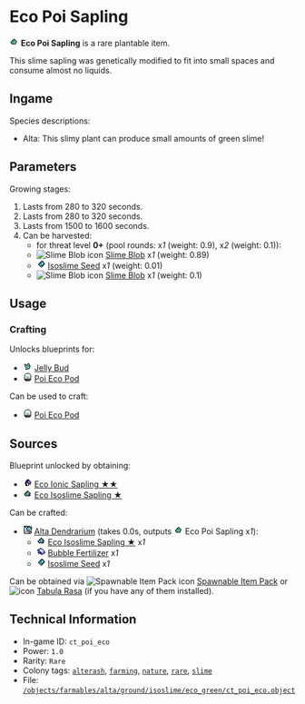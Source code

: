 # Eco Poi Sapling

<img src="https://raw.githubusercontent.com/Ceterai/Enternia/main/objects/farmables/alta/ground/isoslime/eco_green/icon.png" alt="Eco Poi Sapling icon" loading="lazy" height="16px" width="auto" /> **Eco Poi Sapling** is a rare plantable item.

This slime sapling was genetically modified to fit into small spaces and consume almost no liquids.

## Ingame

Species descriptions:

- Alta: This slimy plant can produce small amounts of green slime!

## Parameters

Growing stages:

1. Lasts from 280 to 320 seconds.
2. Lasts from 280 to 320 seconds.
3. Lasts from 1500 to 1600 seconds.
4. Can be harvested:
   - for threat level **0+** (pool rounds: x*1* (weight: 0.9), x*2* (weight: 0.1)):
   - <img src="https://starbounder.org/mediawiki/images/d/dc/Slime_Blob.png" alt="Slime Blob icon" loading="lazy" height="14px" width="10px" /> [Slime Blob](https://starbounder.org/Slime_Blob) x*1* (weight: 0.89)
   - <img src="https://raw.githubusercontent.com/Ceterai/Enternia/main/objects/farmables/alta/ground/isoslime/icon.png" alt="Isoslime Seed icon" loading="lazy" height="16px" width="auto" /> [Isoslime Seed](https://ceterai.github.io/MyEnternia/Wiki/IsoslimeSeed) x*1* (weight: 0.01)
   - <img src="https://starbounder.org/mediawiki/images/d/dc/Slime_Blob.png" alt="Slime Blob icon" loading="lazy" height="14px" width="10px" /> [Slime Blob](https://starbounder.org/Slime_Blob) x*1* (weight: 0.1)

## Usage

### Crafting

Unlocks blueprints for:

- <img src="https://raw.githubusercontent.com/Ceterai/Enternia/main/objects/farmables/alta/liquid/jelly/icon.png" alt="Jelly Bud icon" loading="lazy" height="16px" width="auto" /> [Jelly Bud](https://ceterai.github.io/MyEnternia/Wiki/JellyBud)
- <img src="https://raw.githubusercontent.com/Ceterai/Enternia/main/objects/farmables/alta/ground/isoslime/pod_green/icon.png" alt="Poi Eco Pod icon" loading="lazy" height="16px" width="auto" /> [Poi Eco Pod](https://ceterai.github.io/MyEnternia/Wiki/PoiEcoPod)

Can be used to craft:

- <img src="https://raw.githubusercontent.com/Ceterai/Enternia/main/objects/farmables/alta/ground/isoslime/pod_green/icon.png" alt="Poi Eco Pod icon" loading="lazy" height="16px" width="auto" /> [Poi Eco Pod](https://ceterai.github.io/MyEnternia/Wiki/PoiEcoPod)

## Sources

Blueprint unlocked by obtaining:

- <img src="https://raw.githubusercontent.com/Ceterai/Enternia/main/objects/farmables/alta/liquid/ionic/eco/icon.png" alt="Eco Ionic Sapling ★★ icon" loading="lazy" height="16px" width="auto" /> [Eco Ionic Sapling ★★](https://ceterai.github.io/MyEnternia/Wiki/EcoIonicSapling)
- <img src="https://raw.githubusercontent.com/Ceterai/Enternia/main/objects/farmables/alta/ground/isoslime/eco/icon.png" alt="Eco Isoslime Sapling ★ icon" loading="lazy" height="16px" width="auto" /> [Eco Isoslime Sapling ★](https://ceterai.github.io/MyEnternia/Wiki/EcoIsoslimeSapling)

Can be crafted:

- ![ ](https://raw.githubusercontent.com/Ceterai/Enternia/main/objects/alta/crafting/dendrarium/icon.png) [Alta Dendrarium](https://ceterai.github.io/MyEnternia/Wiki/AltaDendrarium) (takes 0.0s, outputs <img src="https://raw.githubusercontent.com/Ceterai/Enternia/main/objects/farmables/alta/ground/isoslime/eco_green/icon.png" alt="Eco Poi Sapling icon" loading="lazy" height="16px" width="auto" /> Eco Poi Sapling x*1*):
  - <img src="https://raw.githubusercontent.com/Ceterai/Enternia/main/objects/farmables/alta/ground/isoslime/eco/icon.png" alt="Eco Isoslime Sapling ★ icon" loading="lazy" height="16px" width="auto" /> [Eco Isoslime Sapling ★](https://ceterai.github.io/MyEnternia/Wiki/EcoIsoslimeSapling) x*1*
  - <img src="https://raw.githubusercontent.com/Ceterai/Enternia/main/items/active/alta/tools/fertilize/ct_bubble_fertilizer.png" alt="Bubble Fertilizer icon" loading="lazy" height="16px" width="auto" /> [Bubble Fertilizer](https://ceterai.github.io/MyEnternia/Wiki/BubbleFertilizer) x*1*
  - <img src="https://raw.githubusercontent.com/Ceterai/Enternia/main/objects/farmables/alta/ground/isoslime/icon.png" alt="Isoslime Seed icon" loading="lazy" height="16px" width="auto" /> [Isoslime Seed](https://ceterai.github.io/MyEnternia/Wiki/IsoslimeSeed) x*1*

Can be obtained via <img src="https://raw.githubusercontent.com/Silverfeelin/Starbound-SpawnableItemPack/master/interface/sip/iconSmall.png" alt="Spawnable Item Pack icon" width="18" height="14"/> [Spawnable Item Pack](https://steamcommunity.com/sharedfiles/filedetails/?id=733665104) or <img src="https://steamuserimages-a.akamaihd.net/ugc/263843960696222713/3EC9A7C005541F7D577EBCB8C5736B4EFC9973D6/" alt="icon" width="8" height="12"/> [Tabula Rasa](https://community.playstarbound.com/resources/the-tabula-rasa.3222/) (if you have any of them installed).

## Technical Information

- In-game ID: `ct_poi_eco`
- Power: `1.0`
- Rarity: `Rare`
- Colony tags: [`alterash`](https://ceterai.github.io/MyEnternia/Wiki/Tags/Alterash), [`farming`](https://ceterai.github.io/MyEnternia/Wiki/Tags/Farming), [`nature`](https://ceterai.github.io/MyEnternia/Wiki/Tags/Nature), [`rare`](https://ceterai.github.io/MyEnternia/Wiki/Tags/Rare), [`slime`](https://ceterai.github.io/MyEnternia/Wiki/Tags/Slime)
- File: [`/objects/farmables/alta/ground/isoslime/eco_green/ct_poi_eco.object`](https://github.com/Ceterai/Enternia/blob/main/objects/farmables/alta/ground/isoslime/eco_green/ct_poi_eco.object)
